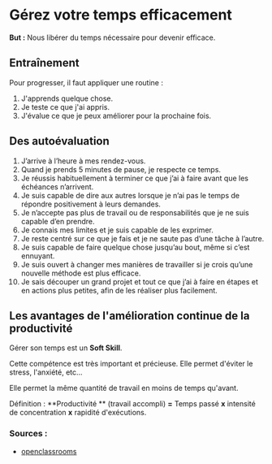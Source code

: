 # Gérez votre temps efficacement

**But :** Nous libérer du temps nécessaire pour devenir efficace.

## Entraînement

Pour progresser, il faut appliquer une routine :

1. J'apprends quelque chose.
2. Je teste ce que j'ai appris.
3. J'évalue ce que je peux améliorer pour la prochaine fois.

## Des autoévaluation


1. J’arrive à l’heure à mes rendez-vous.
2. Quand je prends 5 minutes de pause, je respecte ce temps.
3. Je réussis habituellement à terminer ce que j’ai à faire avant que les échéances n’arrivent.
4. Je suis capable de dire aux autres lorsque je n’ai pas le temps de répondre positivement à leurs demandes.
5. Je n’accepte pas plus de travail ou de responsabilités que je ne suis capable d’en prendre. 
6. Je connais mes limites et je suis capable de les exprimer.
7. Je reste centré sur ce que je fais et je ne saute pas d’une tâche à l’autre.
8. Je suis capable de faire quelque chose jusqu’au bout, même si c’est ennuyant.
9.  Je suis ouvert à changer mes manières de travailler si je crois qu’une nouvelle méthode est plus efficace.
10. Je sais découper un grand projet et tout ce que j’ai à faire en étapes et en actions plus petites, afin de les réaliser plus facilement.

## Les avantages de l'amélioration continue de la productivité

Gérer son temps est un **Soft Skill**.

Cette compétence est très important et précieuse. Elle permet d'éviter le stress, l'anxiété, etc...

Elle permet la même quantité de travail en moins de temps qu'avant.

Définition : **Productivité ** (travail accompli) **=** Temps passé **x** intensité de concentration  **x** rapidité d'exécutions. 

### Sources :
- [openclassrooms](https://openclassrooms.com/fr/courses/5944991-gerez-votre-temps-efficacement)

